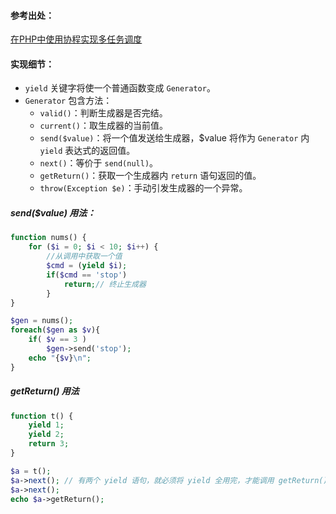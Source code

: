 #### 参考出处：

[在PHP中使用协程实现多任务调度](https://www.laruence.com/2015/05/28/3038.html)

#### 实现细节：

- `yield` 关键字将使一个普通函数变成 `Generator`。
- `Generator` 包含方法：
  - `valid()`：判断生成器是否完结。
  - `current()`：取生成器的当前值。
  - `send($value)`：将一个值发送给生成器，$value 将作为 `Generator` 内 `yield` 表达式的返回值。
  - `next()`：等价于 `send(null)`。
  - `getReturn()`：获取一个生成器内 `return` 语句返回的值。
  - `throw(Exception $e)`：手动引发生成器的一个异常。

##### send($value) 用法：

```php
function nums() {
    for ($i = 0; $i < 10; $i++) {
        //从调用中获取一个值
        $cmd = (yield $i);
        if($cmd == 'stop')
            return;// 终止生成器
        }     
}

$gen = nums();
foreach($gen as $v){
    if( $v == 3 )
        $gen->send('stop');
    echo "{$v}\n";
}
```

##### getReturn() 用法

```php
function t() {
    yield 1;
    yield 2;
    return 3;
}

$a = t();
$a->next(); // 有两个 yield 语句，就必须将 yield 全用完，才能调用 getReturn()，否则会报错
$a->next();
echo $a->getReturn();
```